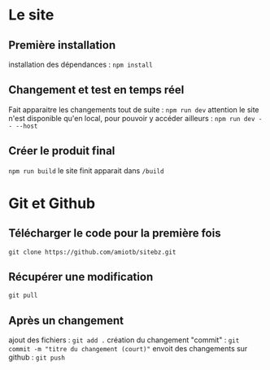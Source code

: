 # Le site

## Première installation
installation des dépendances : `npm install`

## Changement et test en temps réel
Fait apparaitre les changements tout de suite : `npm run dev`
attention le site n'est disponible qu'en local, pour pouvoir y accéder ailleurs : `npm run dev -- --host`

## Créer le produit final
`npm run build`
le site finit apparait dans `/build`

# Git et Github

## Télécharger le code pour la première fois
`git clone https://github.com/amiotb/sitebz.git`

## Récupérer une modification
`git pull`

## Après un changement
ajout des fichiers : `git add .`
création du changement "commit" : `git commit -m "titre du changement (court)"`
envoit des changements sur github : `git push`
